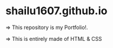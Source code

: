 # shailu1607.github.io

=> This repository is my Portfolio!.

=> This is entirely made of HTML & CSS
